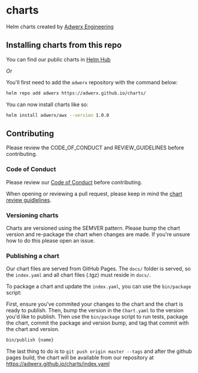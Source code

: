 # charts

Helm charts created by [Adwerx Engineering](https://engineering.adwerx.com)

## Installing charts from this repo

You can find our public charts in [Helm Hub](https://hub.helm.sh/charts/adwerx)

_Or_

You'll first need to add the `adwerx` repository with the command below:

```bash
helm repo add adwerx https://adwerx.github.io/charts/
```

You can now install charts like so:

```bash
helm install adwerx/awx --version 1.0.0
```

## Contributing

Please review the CODE_OF_CONDUCT and REVIEW_GUIDELINES before contributing.

### Code of Conduct

Please review our [Code of Conduct](./CODE_OF_CONDUCT.md) before contributing.

When opening or reviewing a pull request, please keep in mind the [chart review guidlelines](./REVIEW_GUIDELINES.md).

### Versioning charts

Charts are versioned using the SEMVER pattern. Please bump the chart version and re-package the chart when changes are made. If you're unsure how to do this please open an issue.

### Publishing a chart

Our chart files are served from GitHub Pages. The `docs/` folder is served, so the `index.yaml` and all chart files (.tgz) must reside in `docs/`.

To package a chart and update the `index.yaml`, you can use the `bin/package` script:

First, ensure you've commited your changes to the chart and the chart is ready to publish. Then, bump the version in the `Chart.yaml` to the version you'd like to publish. Then use the `bin/package` script to run tests, package the chart, commit the package and version bump, and tag that commit with the chart and version.

```bash
bin/publish {name}
```

The last thing to do is to `git push origin master --tags` and after the github pages build, the chart will be available from our repository at https://adwerx.github.io/charts/index.yaml

